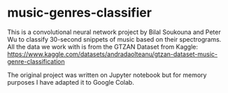 # music-genres-classifier

This is a convolutional neural network project by Bilal Soukouna and Peter Wu to classify 30-second snippets of music based on their spectrograms. All the data we work with is from the GTZAN Dataset from Kaggle: https://www.kaggle.com/datasets/andradaolteanu/gtzan-dataset-music-genre-classification

The original project was written on Jupyter notebook but for memory purposes I have adapted it to Google Colab. 
